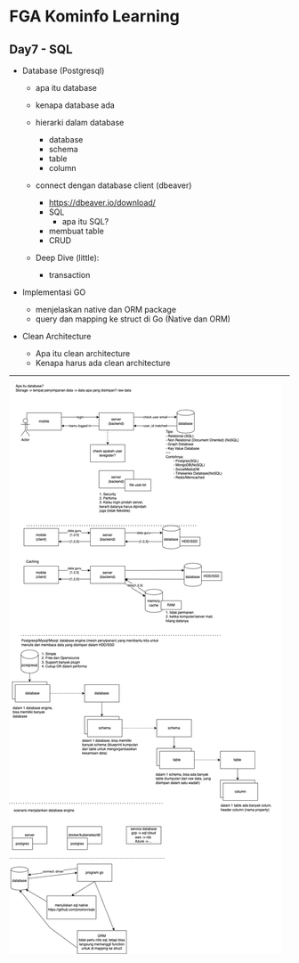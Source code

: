# FGA Kominfo Learning

## Day7 - SQL
- Database (Postgresql)
    - apa itu database
    - kenapa database ada
    - hierarki dalam database
        - database
        - schema
        - table
        - column
    - connect dengan database client (dbeaver)
        - https://dbeaver.io/download/
        - SQL
            - apa itu SQL?
        - membuat table
        - CRUD 
        
    - Deep Dive (little):
        - transaction

- Implementasi GO
    - menjelaskan native dan ORM package
    - query dan mapping ke struct di Go (Native dan ORM)

- Clean Architecture
    - Apa itu clean architecture
    - Kenapa harus ada clean architecture

---
![day7](./day7.drawio.png)